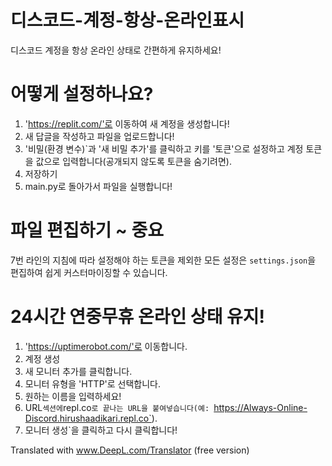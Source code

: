 # 디스코드-계정-항상-온라인표시
디스코드 계정을 항상 온라인 상태로 간편하게 유지하세요!

# 어떻게 설정하나요?
1. 'https://replit.com/'로 이동하여 새 계정을 생성합니다!
2. 새 답글을 작성하고 파일을 업로드합니다!
3. '비밀(환경 변수)`과 '새 비밀 추가'를 클릭하고 키를 '토큰'으로 설정하고 계정 토큰을 값으로 입력합니다(공개되지 않도록 토큰을 숨기려면).
4. 저장하기
5. main.py로 돌아가서 파일을 실행합니다!

# 파일 편집하기 ~ 중요
7번 라인의 지침에 따라 설정해야 하는 토큰을 제외한 모든 설정은 `settings.json`을 편집하여 쉽게 커스터마이징할 수 있습니다.

# 24시간 연중무휴 온라인 상태 유지!
1. 'https://uptimerobot.com/'로 이동합니다.
2. 계정 생성
3. 새 모니터 추가를 클릭합니다.
4. 모니터 유형을 'HTTP'로 선택합니다.
5. 원하는 이름을 입력하세요!
6. URL` 섹션에 `repl.co`로 끝나는 URL을 붙여넣습니다(예: `https://Always-Online-Discord.hirushaadikari.repl.co`).
7. 모니터 생성`을 클릭하고 다시 클릭합니다!




Translated with www.DeepL.com/Translator (free version)
